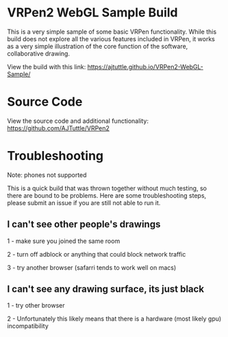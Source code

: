 # VRPen2 WebGL Sample Build

This is a very simple sample of some basic VRPen functionality. While this build does not explore all the various features included in VRPen, it works as a very simple illustration of the core function of the software, collaborative drawing.

View the build with this link: https://ajtuttle.github.io/VRPen2-WebGL-Sample/

# Source Code

View the source code and additional functionality: https://github.com/AJTuttle/VRPen2

# Troubleshooting

Note: phones not supported

This is a quick build that was thrown together without much testing, so there are bound to be problems. Here are some troubleshooting steps, please submit an issue if you are still not able to run it.

## I can't see other people's drawings
1 - make sure you joined the same room

2 - turn off adblock or anything that could block network traffic

3 - try another browser (safarri tends to work well on macs)

## I can't see any drawing surface, its just black
1 - try other browser

2 - Unfortunately this likely means that there is a hardware (most likely gpu) incompatibility 


